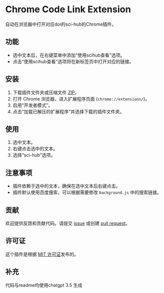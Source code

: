 # Chrome Code Link Extension

自动在浏览器中打开对应doi的sci-hub的Chrome插件。

## 功能

- 选中文本后，在右键菜单中添加“使用scihub查看”选项。
- 点击“使用scihub查看”选项将在新标签页中打开对应的链接。

## 安装

1. 下载插件文件夹或压缩文件 [ZIP](link_to_zip)。
2. 打开 Chrome 浏览器，进入扩展程序页面 (`chrome://extensions/`)。
3. 启用“开发者模式”。
4. 点击“加载已解压的扩展程序”并选择下载的插件文件夹。

## 使用

1. 选中文本。
2. 右键点击选中的文本。
3. 选择“sci-hub”选项。

## 注意事项

- 插件依赖于选中的文本，确保在选中文本后右键点击。
- 插件默认使用百度搜索，可以根据需要修改 `background.js` 中的搜索链接。

## 贡献

欢迎提供反馈和贡献代码。请提交 [issue](link_to_issues) 或创建 [pull request](link_to_pull_requests)。

## 许可证

这个插件是根据 [MIT 许可证](LICENSE)发布的。

## 补充
代码与readme均使用chatgpt 3.5 生成
